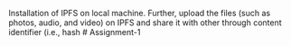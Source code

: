 Installation of IPFS on local machine. Further, upload the files (such as photos, audio, and video) on IPFS and share it with other through content identifier (i.e., hash # Assignment-1
